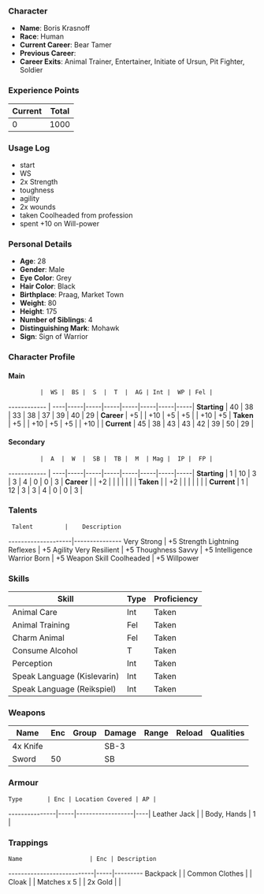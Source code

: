 ### Character
- **Name**: Boris Krasnoff
- **Race**: Human
- **Current Career**: Bear Tamer
- **Previous Career**: 
- **Career Exits**: Animal Trainer, Entertainer, Initiate of Ursun, Pit Fighter, Soldier

### Experience Points
Current | Total
--------|------
     0  | 1000
    
### Usage Log
- start
- WS
- 2x Strength
- toughness
- agility
- 2x wounds
- taken Coolheaded from profession
- spent +10 on Will-power

### Personal Details
- **Age**: 28
- **Gender**: Male
- **Eye Color**: Grey
- **Hair Color**: Black
- **Birthplace**: Praag, Market Town
- **Weight**: 80
- **Height**: 175
- **Number of Siblings**: 4
- **Distinguishing Mark**: Mohawk
- **Sign**: Sign of Warrior

### Character Profile

#### Main
             |  WS |  BS |  S  |  T  |  AG | Int |  WP | Fel |
------------ | ----|-----|-----|-----|-----|-----|-----|-----|
**Starting** |  40 |  38 |  33 |  38 |  37 |  39 |  40 |  29 |
**Career**   |  +5 |     | +10 |  +5 |  +5 |     | +10 |  +5 |
**Taken**    |  +5 |     | +10 |  +5 |  +5 |     | +10 |     |
**Current**  |  45 |  38 |  43 |  43 |  42 |  39 |  50 |  29 |

#### Secondary
             |  A  |  W  |  SB |  TB |  M  | Mag |  IP |  FP |
------------ | ----|-----|-----|-----|-----|-----|-----|-----|
**Starting** |  1  |  10 |  3  |  3  |  4  |  0  |  0  |  3  |
**Career**   |     |  +2 |     |     |     |     |     |     |
**Taken**    |     |  +2 |     |     |     |     |     |     |
**Current**  |  1  |  12 |  3  |  3  |  4  |  0  |  0  |  3  |
  
### Talents
     Talent         |    Description
--------------------|---------------
Very Strong         | +5 Strength
Lightning Reflexes  | +5 Agility
Very Resilient      | +5 Thoughness
Savvy               | +5 Intelligence
Warrior Born        | +5 Weapon Skill
Coolheaded          | +5 Willpower

### Skills
Skill                        | Type| Proficiency
-----------------------------|-----|---------
Animal Care                  | Int | Taken
Animal Training              | Fel | Taken
Charm Animal                 | Fel | Taken
Consume Alcohol              |  T  | Taken
Perception                   | Int | Taken
Speak Language (Kislevarin)  | Int | Taken
Speak Language (Reikspiel)   | Int | Taken

### Weapons
   Name  | Enc | Group | Damage | Range | Reload | Qualities
-------- |-----|-------|--------|-------|--------|----------
4x Knife |     |       |  SB-3  |       |        | 
   Sword |  50 |       |   SB   |       |        | 
  
### Armour
    Type       | Enc | Location Covered | AP |
---------------|-----|------------------|----|
Leather Jack   |     | Body, Hands      |  1 |

### Trappings
    Name                   | Enc | Description
---------------------------|-----|---------
Backpack                   |     | 
Common Clothes             |     | 
Cloak                      |     | 
Matches x 5                |     | 
2x Gold                    |     |  
